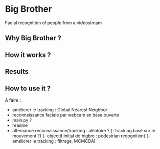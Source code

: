 # Big Brother
Facial recognition of people from a videostream

## Why Big Brother ?

## How it works ?

## Results

## How to use it ?

A faire :
- améliorer le tracking : Global Nearest Neighbor
- reconnaissance faciale par webcam en base ouverte
- main.py ?
- readme
- alternance reconnaissance/tracking : aléatoire ?
(- tracking basé sur le mouvement ?)
(- objectif initial de bigbro : pedestrian recognition)
(- améliorer le tracking : filtrage, MCMCDA)
